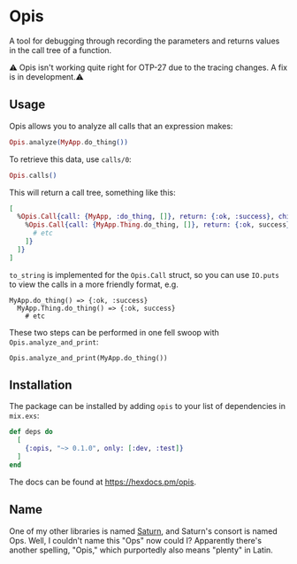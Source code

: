 # Opis

A tool for debugging through recording the parameters and returns values in the call tree of a function.

⚠️ Opis isn't working quite right for OTP-27 due to the tracing changes.  A fix is in development.⚠️

## Usage

Opis allows you to analyze all calls that an expression makes:

```elixir
Opis.analyze(MyApp.do_thing())
```

To retrieve this data, use `calls/0`:

```elixir
Opis.calls()
```

This will return a call tree, something like this:

```elixir
[
  %Opis.Call{call: {MyApp, :do_thing, []}, return: {:ok, :success}, children: [
    %Opis.Call{call: {MyApp.Thing.do_thing, []}, return: {:ok, success}, children: [
      # etc
    ]}
  ]}
]
```

`to_string` is implemented for the `Opis.Call` struct, so you can use `IO.puts` to view the calls in a more friendly format, e.g.

```
MyApp.do_thing() => {:ok, :success}
  MyApp.Thing.do_thing() => {:ok, success}
    # etc
```

These two steps can be performed in one fell swoop with `Opis.analyze_and_print`:
```
Opis.analyze_and_print(MyApp.do_thing())
```


## Installation

The package can be installed by adding `opis` to your list of dependencies in `mix.exs`:

```elixir
def deps do
  [
    {:opis, "~> 0.1.0", only: [:dev, :test]}
  ]
end
```

The docs can be found at <https://hexdocs.pm/opis>.

## Name

One of my other libraries is named [Saturn](https://github.com/J3RN/saturn), and Saturn's consort is named Ops.  Well, I couldn't name this "Ops" now could I?  Apparently there's another spelling, "Opis," which purportedly also means "plenty" in Latin.
